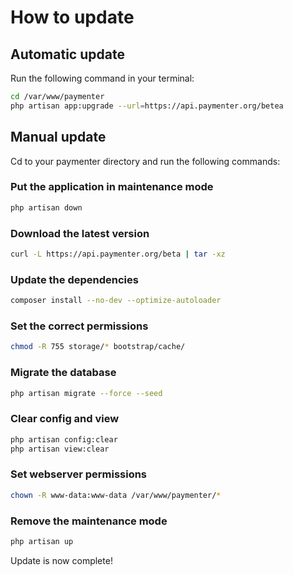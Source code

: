 
# How to update

## Automatic update

Run the following command in your terminal:

```bash
cd /var/www/paymenter
php artisan app:upgrade --url=https://api.paymenter.org/betea
```

## Manual update

Cd to your paymenter directory and run the following commands:

### Put the application in maintenance mode

```bash
php artisan down
```

### Download the latest version

```bash
curl -L https://api.paymenter.org/beta | tar -xz
```

### Update the dependencies

```bash
composer install --no-dev --optimize-autoloader
```

### Set the correct permissions

```bash
chmod -R 755 storage/* bootstrap/cache/
```

### Migrate the database

```bash
php artisan migrate --force --seed
```

### Clear config and view

```bash
php artisan config:clear
php artisan view:clear
```

### Set webserver permissions

```bash
chown -R www-data:www-data /var/www/paymenter/*
```

### Remove the maintenance mode

```bash
php artisan up
```

Update is now complete!
